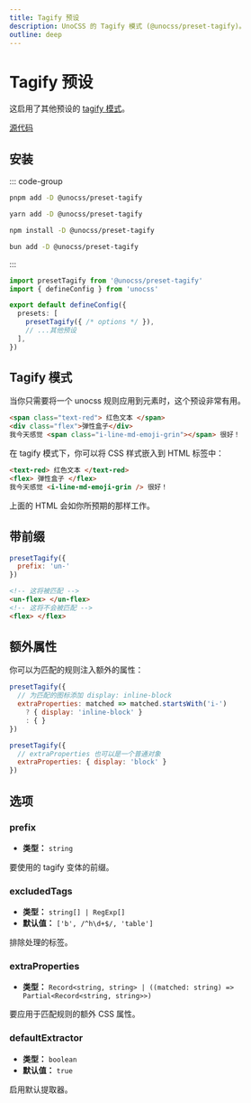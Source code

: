 ```yaml
---
title: Tagify 预设
description: UnoCSS 的 Tagify 模式 (@unocss/preset-tagify)。
outline: deep
---
```


# Tagify 预设

这启用了其他预设的 [tagify 模式](#tagify-mode)。

[源代码](https://github.com/unocss/unocss/tree/main/packages-presets/preset-tagify)

## 安装

::: code-group

```bash [pnpm]
pnpm add -D @unocss/preset-tagify
```

```bash [yarn]
yarn add -D @unocss/preset-tagify
```

```bash [npm]
npm install -D @unocss/preset-tagify
```

```bash [bun]
bun add -D @unocss/preset-tagify
```

:::

```ts [uno.config.ts]
import presetTagify from '@unocss/preset-tagify'
import { defineConfig } from 'unocss'

export default defineConfig({
  presets: [
    presetTagify({ /* options */ }),
    // ...其他预设
  ],
})
```

## Tagify 模式

当你只需要将一个 unocss 规则应用到元素时，这个预设非常有用。

```html
<span class="text-red"> 红色文本 </span>
<div class="flex">弹性盒子</div>
我今天感觉 <span class="i-line-md-emoji-grin"></span> 很好！
```

在 tagify 模式下，你可以将 CSS 样式嵌入到 HTML 标签中：

```html
<text-red> 红色文本 </text-red>
<flex> 弹性盒子 </flex>
我今天感觉 <i-line-md-emoji-grin /> 很好！
```

上面的 HTML 会如你所预期的那样工作。

## 带前缀

```js
presetTagify({
  prefix: 'un-'
})
```

```html
<!-- 这将被匹配 -->
<un-flex> </un-flex>
<!-- 这将不会被匹配 -->
<flex> </flex>
```

## 额外属性

你可以为匹配的规则注入额外的属性：

```js
presetTagify({
  // 为匹配的图标添加 display: inline-block
  extraProperties: matched => matched.startsWith('i-')
    ? { display: 'inline-block' }
    : { }
})
```

```js
presetTagify({
  // extraProperties 也可以是一个普通对象
  extraProperties: { display: 'block' }
})
```

## 选项

### prefix

- **类型：** `string`

要使用的 tagify 变体的前缀。

### excludedTags

- **类型：** `string[] | RegExp[]`
- **默认值：** `['b', /^h\d+$/, 'table']`

排除处理的标签。

### extraProperties

- **类型：** `Record<string, string> | ((matched: string) => Partial<Record<string, string>>)`

要应用于匹配规则的额外 CSS 属性。

### defaultExtractor

- **类型：** `boolean`
- **默认值：** `true`

启用默认提取器。
